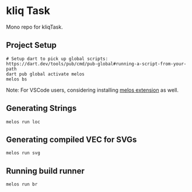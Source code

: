 # kliq Task

Mono repo for kliqTask.

## Project Setup

```shell
# Setup dart to pick up global scripts: https://dart.dev/tools/pub/cmd/pub-global#running-a-script-from-your-path
dart pub global activate melos
melos bs
```

Note: For VSCode users, considering installing [melos extension](https://marketplace.visualstudio.com/items?itemName=blaugold.melos-code) as well.

## Generating Strings

```shell
melos run loc
```

## Generating compiled VEC for SVGs

```shell
melos run svg
```

## Running build runner

```shell
melos run br
```
